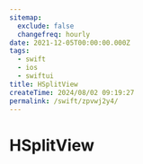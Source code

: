 ```yaml
---
sitemap:
  exclude: false
  changefreq: hourly
date: 2021-12-05T00:00:00.000Z
tags:
  - swift
  - ios
  - swiftui
title: HSplitView
createTime: 2024/08/02 09:19:27
permalink: /swift/zpvwj2y4/
---
```


# HSplitView
